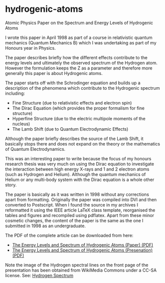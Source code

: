 hydrogenic-atoms
================

Atomic Physics Paper on the Spectrum and Energy Levels of Hydrogenic Atoms

I wrote this paper in April 1998 as part of a course in relativistic quantum
mechanics (Quantum Mechanics B) which I was undertaking as part of my Honours
year in Physics. 

The paper describes briefly how the different effects contribute to the energy
levels and ultimately the observed spectrum of the Hydrogen atom. However the
formulation keeps the Z as a parameter and therefore more generally this paper
is about Hydrogenic atoms. 

The paper starts off with the Schrodinger equation and builds up a description
of the phenomena which contribute to the Hydrogenic spectrum including:

* Fine Structure (due to relativistic effects and electron spin)
* The Dirac Equation (which provides the proper formalism for fine structure)
* Hyperfine Structure (due to the electric multipole moments of the nucleus)
* The Lamb Shift (due to Quantum Electrodynamic Effects)

Although the paper briefly describes the source of the Lamb Shift, it basically
stops there and does not expand on the theory or the mathematics of Quantum
Electrodynamics. 

This was an interesting paper to write because the focus of my honours research
thesis was very much on using the Dirac equation to investigate the interaction
between high energy X-rays and 1 and 2 electron atoms (such as Hydrogen and
Helium). Although the quantum mechanics of Helium or any multi-body system with
the Dirac equation is a whole other story. 

The paper is basically as it was written in 1998 without any corrections apart
from formatting. Originally the paper was compiled into DVI and then converted
to Postscript. When I found the source in my archives I reformatted it using
the IEEE article LaTeX class template, reorganised the tables and figures and
recompiled using pdflatex. Apart from these minor cosmetic changes, the content
of the paper is the same as the one I submitted in 1998 as an undergraduate. 

The PDF of the complete article can be downloaded from here:

* [The Energy Levels and Spectrum of Hydrogenic Atoms (Paper) (PDF)](https://github.com/mikepsn/hydrogenic-atoms/blob/master/hydrogen-article.pdf?raw=true)
* [The Energy Levels and Spectrum of Hydrogenic Atoms (Presenation) (PDF)](https://github.com/mikepsn/hydrogenic-atoms/blob/master/hydrogen-talk.pdf?raw=true)

Note the image of the Hydrogen spectral lines on the front page of the
presentation has been obtained from WikiMedia Commons under a CC-SA license.
See: [Hydrogen Spectrum](http://commons.wikimedia.org/wiki/File:Hydrogen_spectrum.svg) 
